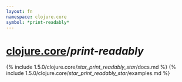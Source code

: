 ```yaml
---
layout: fn
namespace: clojure.core
symbol: *print-readably*
---
```


# [clojure.core](../)/*print-readably*

{% include 1.5.0/clojure.core/_star_print_readably_star_/docs.md %}
{% include 1.5.0/clojure.core/_star_print_readably_star_/examples.md %}

